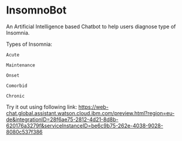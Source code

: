 # InsomnoBot
An Artificial Intelligence based Chatbot to help users diagnose type of Insomnia. 

Types of Insomnia:

    Acute

    Maintenance

    Onset

    Comorbid

    Chronic



Try it out using following link: https://web-chat.global.assistant.watson.cloud.ibm.com/preview.html?region=eu-de&integrationID=28f6ae75-2812-4d21-8d8b-620176a3279f&serviceInstanceID=be6c9b75-262e-4038-9028-8080c537f386
